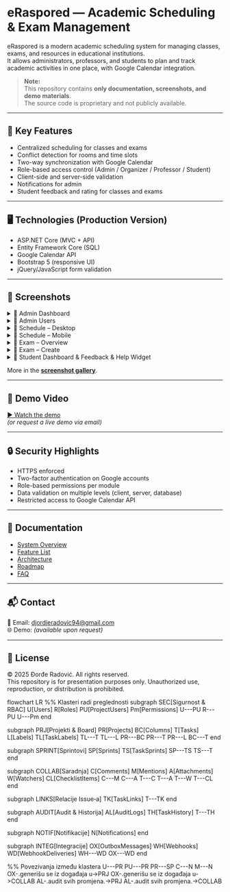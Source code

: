 # eRaspored — Academic Scheduling & Exam Management

eRaspored is a modern academic scheduling system for managing classes, exams, and resources in educational institutions.  
It allows administrators, professors, and students to plan and track academic activities in one place, with Google Calendar integration.

> **Note:**  
> This repository contains **only documentation, screenshots, and demo materials**.  
> The source code is proprietary and not publicly available.

---

## 🚀 Key Features
- Centralized scheduling for classes and exams
- Conflict detection for rooms and time slots
- Two-way synchronization with Google Calendar
- Role-based access control (Admin / Organizer / Professor / Student)
- Client-side and server-side validation
- Notifications for admin
- Student feedback and rating for classes and exams
---

## 🖥️ Technologies (Production Version)
- ASP.NET Core (MVC + API)
- Entity Framework Core (SQL)
- Google Calendar API
- Bootstrap 5 (responsive UI)
- jQuery/JavaScript form validation

---

## 📸 Screenshots
<details>
<summary>📸 Admin Dashboard</summary>

![Dashboard](media/screenshots/01-admin-dashboard.png)

</details>

<details>
<summary>📸 Admin Users</summary>

![Admin-Users](media/screenshots/02-admin-users.png)

</details>

<details>
<summary>📸 Schedule – Desktop</summary>

![Nastava-Desktop](media/screenshots/03-nastava-desktop.png)

</details>

<details>
<summary>📸 Schedule – Mobile</summary>

![Nastava-Mobile](media/screenshots/04-nastava-mobile.png)

</details>

<details>
<summary>📸 Exam – Overview</summary>

![Ispit-View](media/screenshots/05-ispit-view.png)

</details>

<details>
<summary>📸 Exam – Create</summary>

![Ispit-Create](media/screenshots/06-ispit-create.png)

</details>

<details>
<summary>📸 Student Dashboard & Feedback & Help Widget</summary>

![Student-Dashboard](media/screenshots/07-studentdash-rate-helpwidget.png)

</details>


More in the **[screenshot gallery](media/screenshots/)**.

---

## 🎥 Demo Video
[▶ Watch the demo](media/demo.mp4)  
*(or request a live demo via email)*

---

## 🔒 Security Highlights
- HTTPS enforced
- Two-factor authentication on Google accounts
- Role-based permissions per module
- Data validation on multiple levels (client, server, database)
- Restricted access to Google Calendar API

---

## 📄 Documentation
- [System Overview](docs/overview.md)
- [Feature List](docs/features.md)
- [Architecture](docs/architecture.md)
- [Roadmap](docs/roadmap.md)
- [FAQ](docs/faq.md)

---

## 📬 Contact
📧 Email: djordjeradovic94@gmail.com  
🌐 Demo: *(available upon request)*

---

## 📜 License
© 2025 Đorđe Radović. All rights reserved.  
This repository is for presentation purposes only. Unauthorized use, reproduction, or distribution is prohibited.



flowchart LR
  %% Klasteri radi preglednosti
  subgraph SEC[Sigurnost & RBAC]
    U[Users]
    R[Roles]
    PU[ProjectUsers]
    Pm[Permissions]
    U---PU
    R---PU
    U---Pm
  end

  subgraph PRJ[Projekti & Board]
    PR[Projects]
    BC[Columns]
    T[Tasks]
    L[Labels]
    TL[TaskLabels]
    TL---T
    TL---L
    PR---BC
    PR---T
    PR---L
    BC---T
  end

  subgraph SPRINT[Sprintovi]
    SP[Sprints]
    TS[TaskSprints]
    SP---TS
    TS---T
  end

  subgraph COLLAB[Saradnja]
    C[Comments]
    M[Mentions]
    A[Attachments]
    W[Watchers]
    CL[ChecklistItems]
    C---M
    C---A
    T---C
    T---A
    T---W
    T---CL
  end

  subgraph LINKS[Relacije Issue‑a]
    TK[TaskLinks]
    T---TK
  end

  subgraph AUDIT[Audit & Historija]
    AL[AuditLogs]
    TH[TaskHistory]
    T---TH
  end

  subgraph NOTIF[Notifikacije]
    N[Notifications]
  end

  subgraph INTEG[Integracije]
    OX[OutboxMessages]
    WH[Webhooks]
    WD[WebhookDeliveries]
    WH---WD
    OX---WD
  end

  %% Povezivanja između klastera
  U---PR
  PU---PR
  PR---SP
  C---N
  M---N
  OX-.generišu se iz događaja u->PRJ
  OX-.generišu se iz događaja u->COLLAB
  AL-.audit svih promjena.->PRJ
  AL-.audit svih promjena.->COLLAB

